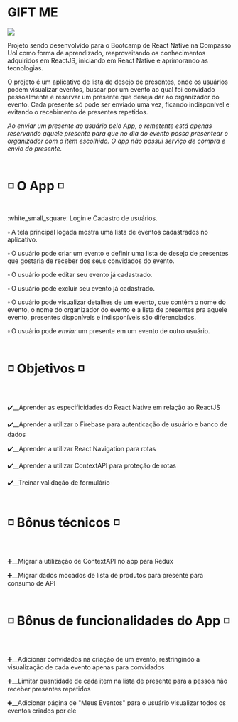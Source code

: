 # GIFT ME

<img src="https://img.shields.io/badge/React_Native-20232A?style=for-the-badge&logo=react&logoColor=61DAF"/>

Projeto sendo desenvolvido para o Bootcamp de React Native na Compasso Uol como forma de aprendizado, reaproveitando os conhecimentos adquiridos em ReactJS, iniciando em React Native e aprimorando as tecnologias.

O projeto é um aplicativo de lista de desejo de presentes, onde os usuários podem visualizar eventos, buscar por um evento ao qual foi convidado pessoalmente e reservar um presente que deseja dar ao organizador do evento. Cada presente só pode ser enviado uma vez, ficando indisponível e evitando o recebimento de presentes repetidos. 

*Ao enviar um presente ao usuário pelo App, o remetente está apenas reservando aquele presente para que no dia do evento possa presentear o organizador com o item escolhido. O app não possui serviço de compra e envio do presente.*<br/><br/>

# :white_medium_small_square: O App :white_medium_small_square:

<br/>
:white_small_square: Login e Cadastro de usuários. <br/>

:white_small_square: A tela principal logada mostra uma lista de eventos cadastrados no aplicativo. <br/>

:white_small_square: O usuário pode criar um evento e definir uma lista de desejo de presentes que gostaria de receber dos seus convidados do evento.<br/>

:white_small_square: O usuário pode editar seu evento já cadastrado.<br/>

:white_small_square: O usuário pode excluir seu evento já cadastrado.<br/>

:white_small_square: O usuário pode visualizar detalhes de um evento, que contém o nome do evento, o nome do organizador do evento e a lista de presentes pra aquele evento, presentes disponíveis e indisponíveis são diferenciados.<br/>

:white_small_square: O usuário pode *enviar* um presente em um evento de outro usuário.<br/><br/>


# :white_medium_small_square: Objetivos :white_medium_small_square:

<br/>

:heavy_check_mark:__Aprender as especificidades do React Native em relação ao ReactJS 

:heavy_check_mark:__Aprender a utilizar o Firebase para autenticação de usuário e banco de dados

:heavy_check_mark:__Aprender a utilizar React Navigation para rotas

:heavy_check_mark:__Aprender a utilizar ContextAPI para proteção de rotas

:heavy_check_mark:__Treinar validação de formulário <br/><br/>

# :white_medium_small_square: Bônus técnicos :white_medium_small_square:

<br/>

:heavy_plus_sign:__Migrar a utilização de ContextAPI no app para Redux

:heavy_plus_sign:__Migrar dados mocados de lista de produtos para presente para consumo de API <br/><br/>


# :white_medium_small_square: Bônus de funcionalidades do App :white_medium_small_square:

<br/>

:heavy_plus_sign:__Adicionar convidados na criação de um evento, restringindo a visualização de cada evento apenas para convidados

:heavy_plus_sign:__Limitar quantidade de cada item na lista de presente para a pessoa não receber presentes repetidos

:heavy_plus_sign:__Adicionar página de "Meus Eventos" para o usuário visualizar todos os eventos criados por ele

